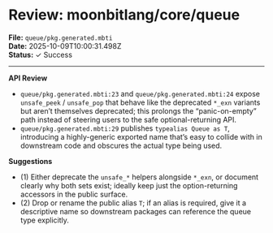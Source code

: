 # Review: moonbitlang/core/queue

**File:** `queue/pkg.generated.mbti`  
**Date:** 2025-10-09T10:00:31.498Z  
**Status:** ✓ Success

---

**API Review**
- `queue/pkg.generated.mbti:23` and `queue/pkg.generated.mbti:24` expose `unsafe_peek` / `unsafe_pop` that behave like the deprecated `*_exn` variants but aren’t themselves deprecated; this prolongs the “panic-on-empty” path instead of steering users to the safe optional-returning API.
- `queue/pkg.generated.mbti:29` publishes `typealias Queue as T`, introducing a highly-generic exported name that’s easy to collide with in downstream code and obscures the actual type being used.

**Suggestions**
- (1) Either deprecate the `unsafe_*` helpers alongside `*_exn`, or document clearly why both sets exist; ideally keep just the option-returning accessors in the public surface.
- (2) Drop or rename the public alias `T`; if an alias is required, give it a descriptive name so downstream packages can reference the queue type explicitly.
